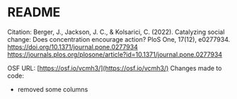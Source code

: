# README

Citation: Berger, J., Jackson, J. C., & Kolsarici, C. (2022). Catalyzing social change: Does concentration encourage action? PloS One, 17(12), e0277934. https://doi.org/10.1371/journal.pone.0277934 https://journals.plos.org/plosone/article?id=10.1371/journal.pone.0277934 

OSF URL: [https://osf.io/vcmh3/](https://osf.io/vcmh3/)
Changes made to code:
- removed some columns
